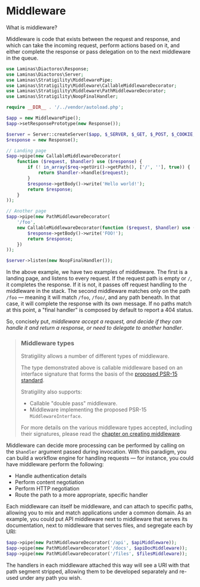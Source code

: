 # Middleware

What is middleware?

Middleware is code that exists between the request and response, and which can
take the incoming request, perform actions based on it, and either complete the
response or pass delegation on to the next middleware in the queue.

```php
use Laminas\Diactoros\Response;
use Laminas\Diactoros\Server;
use Laminas\Stratigility\MiddlewarePipe;
use Laminas\Stratigility\Middleware\CallableMiddlewareDecorator;
use Laminas\Stratigility\Middleware\PathMiddlewareDecorator;
use Laminas\Stratigility\NoopFinalHandler;

require __DIR__ . '/../vendor/autoload.php';

$app = new MiddlewarePipe();
$app->setResponsePrototype(new Response());

$server = Server::createServer($app, $_SERVER, $_GET, $_POST, $_COOKIE, $_FILES);
$response = new Response();

// Landing page
$app->pipe(new CallableMiddlewareDecorator(
    function ($request, $handler) use ($response) {
        if (! in_array($req->getUri()->getPath(), ['/', ''], true)) {
            return $handler->handle($request);
        }
        $response->getBody()->write('Hello world!');
        return $response;
    }
));

// Another page
$app->pipe(new PathMiddlewareDecorator(
    '/foo', 
    new CallableMiddlewareDecorator(function ($request, $handler) use ($response) {
        $response->getBody()->write('FOO!');
        return $response;
    })
));

$server->listen(new NoopFinalHandler());
```

In the above example, we have two examples of middleware. The first is a landing
page, and listens to every request. If the request path is empty or `/`, it
completes the response. If it is not, it passes off request handling to the
middleware in the stack. The second middleware matches only on the path `/foo`
&mdash; meaning it will match `/foo`, `/foo/`, and any path beneath. In that
case, it will complete the response with its own message. If no paths match at
this point, a "final handler" is composed by default to report a 404 status.

So, concisely put, _middleware accept a request, and decide if they can handle
it and return a response, or need to delegate to another handler_.

> ### Middleware types
>
> Stratigility allows a number of different types of middleware.
>
> The type demonstrated above is callable middleware based on an
> interface signature that forms the basis of the [proposed PSR-15
standard](https://github.com/php-fig/fig-standards/tree/4b417c91b89fbedaf3283620ce432b6f51c80cc0/proposed/http-handlers).
> 
> Stratigility also supports:
> 
> - Callable "double pass" middleware.
> - Middleware implementing the proposed PSR-15 `MiddlewareInterface`.
> 
> For more details on the various middleware types accepted, including their
> signatures, please read the [chapter on creating middleware](creating-middleware.md).

Middleware can decide more processing can be performed by calling on the
`$handler` argument passed during invocation. With this paradigm, you can build
a workflow engine for handling requests &mdash; for instance, you could have
middleware perform the following:

- Handle authentication details
- Perform content negotiation
- Perform HTTP negotiation
- Route the path to a more appropriate, specific handler

Each middleware can itself be middleware, and can attach to specific paths,
allowing you to mix and match applications under a common domain. As an
example, you could put API middleware next to middleware that serves its
documentation, next to middleware that serves files, and segregate each by URI:

```php
$app->pipe(new PathMiddlewareDecorator('/api', $apiMiddleware));
$app->pipe(new PathMiddlewareDecorator('/docs', $apiDocMiddleware));
$app->pipe(new PathMiddlewareDecorator('/files', $filesMiddleware));
```

The handlers in each middleware attached this way will see a URI with that path
segment stripped, allowing them to be developed separately and re-used under
any path you wish.
